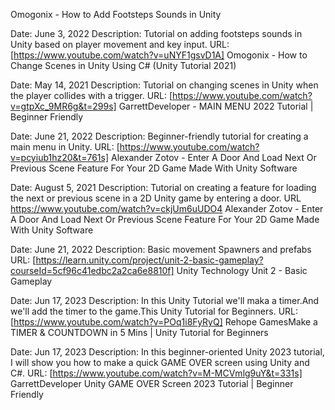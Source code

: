 Omogonix - How to Add Footsteps Sounds in Unity

Date: June 3, 2022
Description: Tutorial on adding footsteps sounds in Unity based on player movement and key input.
URL: [https://www.youtube.com/watch?v=uNYF1gsvD1A]
Omogonix - How to Change Scenes in Unity Using C# (Unity Tutorial 2021)

Date: May 14, 2021
Description: Tutorial on changing scenes in Unity when the player collides with a trigger.
URL: [https://www.youtube.com/watch?v=gtpXc_9MR6g&t=299s]
GarrettDeveloper - MAIN MENU 2022 Tutorial | Beginner Friendly

Date: June 21, 2022
Description: Beginner-friendly tutorial for creating a main menu in Unity.
URL: [https://www.youtube.com/watch?v=pcyiub1hz20&t=761s]
Alexander Zotov - Enter A Door And Load Next Or Previous Scene Feature For Your 2D Game Made With Unity Software

Date: August 5, 2021
Description: Tutorial on creating a feature for loading the next or previous scene in a 2D Unity game by entering a door.
URL https://www.youtube.com/watch?v=ckjUm6uUDO4
Alexander Zotov - Enter A Door And Load Next Or Previous Scene Feature For Your 2D Game Made With Unity Software


Date: June 21, 2022
Description: Basic movement Spawners and prefabs 
URL: [https://learn.unity.com/project/unit-2-basic-gameplay?courseId=5cf96c41edbc2a2ca6e8810f]
Unity Technology Unit 2 - Basic Gameplay

Date: Jun 17, 2023
Description: In this Unity Tutorial we'll maka a timer.And we'll add the timer to the game.This Unity Tutorial for Beginners.
URL: [https://www.youtube.com/watch?v=POq1i8FyRyQ]
Rehope GamesMake a TIMER & COUNTDOWN in 5 Mins | Unity Tutorial for Beginners


Date: Jun 17, 2023
Description: In this beginner-oriented Unity 2023 tutorial, I will show you how to make a quick GAME OVER screen using Unity and C#.
URL: [https://www.youtube.com/watch?v=M-MCVmlg9uY&t=331s]
GarrettDeveloper Unity GAME OVER Screen 2023 Tutorial | Beginner Friendly
